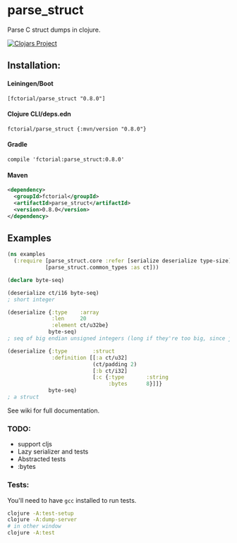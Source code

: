 # parse_struct

Parse C struct dumps in clojure.

[![Clojars Project](https://img.shields.io/clojars/v/fctorial/parse_struct.svg)](https://clojars.org/fctorial/parse_struct)

## Installation:

#### Leiningen/Boot

    [fctorial/parse_struct "0.8.0"]

#### Clojure CLI/deps.edn

    fctorial/parse_struct {:mvn/version "0.8.0"}

#### Gradle

    compile 'fctorial:parse_struct:0.8.0'

#### Maven

```xml
<dependency>
  <groupId>fctorial</groupId>
  <artifactId>parse_struct</artifactId>
  <version>0.8.0</version>
</dependency>
```

## Examples

```clojure
(ns examples
  (:require [parse_struct.core :refer [serialize deserialize type-size]]
            [parse_struct.common_types :as ct]))

(declare byte-seq)

(deserialize ct/i16 byte-seq)
; short integer

(deserialize {:type    :array
              :len     20
              :element ct/u32be}
             byte-seq)
; seq of big endian unsigned integers (long if they're too big, since java doesn't have unsigned. Large longs are stored in bigint)

(deserialize {:type        :struct
              :definition [[:a ct/u32]
                           (ct/padding 2)
                           [:b ct/i32]
                           [:c {:type       :string
                                :bytes      8}]]}
             byte-seq)
; a struct
```

See wiki for full documentation.

### TODO:

* support cljs
* Lazy serializer and tests
* Abstracted tests
* :bytes

### Tests:

You'll need to have `gcc` installed to run tests.

```sh
clojure -A:test-setup
clojure -A:dump-server
# in other window
clojure -A:test
```
